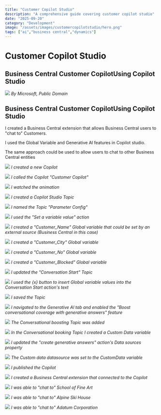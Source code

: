 ```yaml
---
title: "Customer Copilot Studio"
description: "A comprehensive guide covering customer copilot studio"
date: "2025-09-20"
category: "Development"
image: "/assets/images/customercopilotstudio/hero.png"
tags: ["ai","business central","dynamics"]
---
```


# Customer Copilot Studio

## Business Central Customer CopilotUsing Copilot Studio

![](/assets/images/customercopilotstudio/dynamics365-color.svg)
*By Microsoft, Public Domain*


## Business Central Customer CopilotUsing Copilot Studio

I created a Business Central extension that allows Business Central users to "chat to" Customers.

I used the Global Variable and Generative AI features in Copilot studio.

The same approach could be used to allow users to chat to other Business Central entities

![](/assets/images/customercopilotstudio/screenshot-2024-03-23-at-3.18.51-pm-1836x272.png)
*I created a new Copilot*

![](/assets/images/customercopilotstudio/screenshot-2024-03-23-at-3.19.14-pm-1836x971.png)
*I called the Copilot "Customer Copilot"*

![](/assets/images/customercopilotstudio/screenshot-2024-03-23-at-3.19.34-pm-1836x964.png)
*I watched the animation*

![](/assets/images/customercopilotstudio/screenshot-2024-03-23-at-3.20.00-pm-1836x380.png)
*I created a Copilot Studio Topic*

![](/assets/images/customercopilotstudio/screenshot-2024-03-23-at-3.21.10-pm-1836x518.png)
*I named the Topic "Parameter Config"*

![](/assets/images/customercopilotstudio/screenshot-2024-03-23-at-3.22.00-pm-1836x969.png)
*I used the "Set a variable value" action*

![](/assets/images/customercopilotstudio/screenshot-2024-03-23-at-3.23.32-pm-1836x972.png)
*I created a "Customer_Name" Global variable that could be set by an external source (Business Central in this case)*

![](/assets/images/customercopilotstudio/screenshot-2024-03-23-at-3.24.25-pm-1836x970.png)
*I created a "Customer_City" Global variable*

![](/assets/images/customercopilotstudio/screenshot-2024-03-23-at-3.25.44-pm-1836x971.png)
*I created a "Customer_No" Global variable*

![](/assets/images/customercopilotstudio/screenshot-2024-03-23-at-3.27.19-pm-1836x970.png)
*I created a "Customer_Blocked" Global variable*

![](/assets/images/customercopilotstudio/screenshot-2024-03-23-at-3.28.54-pm-1836x970.png)
*I updated the "Conversation Start" Topic*

![](/assets/images/customercopilotstudio/screenshot-2024-03-23-at-3.29.19-pm-1836x972.png)
*I used the {x} button to insert Global variable values into the Conversation Start action's text*

![](/assets/images/customercopilotstudio/screenshot-2024-03-23-at-3.29.48-pm-1836x969.png)
*I saved the Topic*

![](/assets/images/customercopilotstudio/screenshot-2024-03-23-at-3.42.11-pm-1836x968.png)
*I navigated to the Generative AI tab and enabled the "Boost conversational coverage with generative answers" feature*

![](/assets/images/customercopilotstudio/screenshot-2024-03-23-at-3.42.55-pm-1836x604.png)
*The Conversational boosting Topic was added*

![](/assets/images/customercopilotstudio/screenshot-2024-03-24-at-9.16.45-am-1836x972.png)
*In the Conversational booking Topic I created a Custom Data variable*

![](/assets/images/customercopilotstudio/screenshot-2024-03-24-at-9.17.18-am-1836x971.png)
*I updated the "create generative answers" action's Data sources property*

![](/assets/images/customercopilotstudio/screenshot-2024-03-24-at-9.17.31-am-1836x967.png)
*The Custom data datasource was set to the CustomData variable*

![](/assets/images/customercopilotstudio/screenshot-2024-03-24-at-9.44.50-am-1836x974.png)
*I published the Copilot*

![](/assets/images/customercopilotstudio/screenshot-2024-03-24-at-10.04.45-am-1836x1059.png)
*I created a Business Central extension that connected to the Copilot*

![](/assets/images/customercopilotstudio/screenshot-2024-03-24-at-9.36.28-am-1836x972.png)
*I was able to "chat to" School of Fine Art*

![](/assets/images/customercopilotstudio/screenshot-2024-03-24-at-9.36.49-am-1836x963.png)
*I was able to "chat to" Alpine Ski House*

![](/assets/images/customercopilotstudio/screenshot-2024-03-24-at-10.02.53-am-1836x970.png)
*I was able to "chat to" Adatum Corporation*
